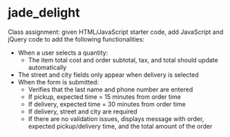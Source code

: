 # jade_delight
Class assignment: given HTML/JavaScript starter code, add JavaScript and jQuery code to add the following functionalities:
* When a user selects a quantity:
  - The item total cost and order subtotal, tax, and total should update automatically
* The street and city fields only appear when delivery is selected
* When the form is submitted:
  - Verifies that the last name and phone number are entered
  - If pickup, expected time = 15 minutes from order time
  - If delivery, expected time = 30 minutes from order time
  - If delivery, street and city are required
  - If there are no validation issues, displays message with order, expected pickup/delivery time, and the total amount of the order
